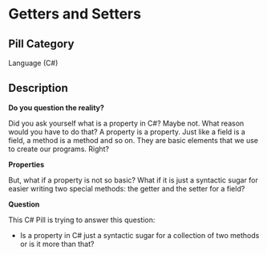 # Getters and Setters

## Pill Category

Language (C#)

## Description

**Do you question the reality?**

Did you ask yourself what is a property in C#? Maybe not. What reason would you have to do that? A property is a property. Just like a field is a field, a method is a method and so on. They are basic elements that we use to create our programs. Right?

**Properties**

But, what if a property is not so basic? What if it is just a syntactic sugar for easier writing two special methods: the getter and the setter for a field?

**Question**

This C# Pill is trying to answer this question:

- Is a property in C# just a syntactic sugar for a collection of two methods or is it more than that?
